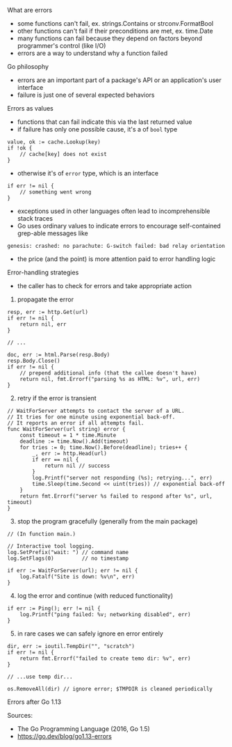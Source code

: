 What are errors

- some functions can't fail, ex. strings.Contains or strconv.FormatBool
- other functions can't fail if their preconditions are met, ex. time.Date
- many functions can fail because they depend on factors beyond programmer's control (like I/O)
- errors are a way to understand why a function failed

Go philosophy

- errors are an important part of a package's API or an application's user interface
- failure is just one of several expected behaviors

Errors as values

- functions that can fail indicate this via the last returned value
- if failure has only one possible cause, it's a of `bool` type
```
value, ok := cache.Lookup(key)
if !ok {
    // cache[key] does not exist
}
```
- otherwise it's of `error` type, which is an interface
```
if err != nil {
    // something went wrong
}
```
- exceptions used in other languages often lead to incomprehensible stack traces
- Go uses ordinary values to indicate errors to encourage self-contained grep-able messages like
```
genesis: crashed: no parachute: G-switch failed: bad relay orientation
```
- the price (and the point) is more attention paid to error handling logic

Error-handling strategies

- the caller has to check for errors and take appropriate action

1) propagate the error

```
resp, err := http.Get(url)
if err != nil {
    return nil, err
}

// ...

doc, err := html.Parse(resp.Body)
resp.Body.Close()
if err != nil {
    // prepend additional info (that the callee doesn't have)
    return nil, fmt.Errorf("parsing %s as HTML: %v", url, err)
}
```

2) retry if the error is transient
```
// WaitForServer attempts to contact the server of a URL.
// It tries for one minute using exponential back-off.
// It reports an error if all attempts fail.
func WaitForServer(url string) error {
    const timeout = 1 * time.Minute
    deadline := time.Now().Add(timeout)
    for tries := 0; time.Now().Before(deadline); tries++ {
        _, err := http.Head(url)
        if err == nil {
            return nil // success
        }
        log.Printf("server not responding (%s); retrying...", err)
        time.Sleep(time.Second << uint(tries)) // exponential back-off
    }
    return fmt.Errorf("server %s failed to respond after %s", url, timeout)
}
```

3) stop the program gracefully (generally from the main package)
```
// (In function main.)

// Interactive tool logging.
log.SetPrefix("wait: ") // command name
log.SetFlags(0)         // no timestamp

if err := WaitForServer(url); err != nil {
    log.Fatalf("Site is down: %v\n", err)
}
```

4) log the error and continue (with reduced functionality)
```
if err := Ping(); err != nil {
    log.Printf("ping failed: %v; networking disabled", err)
}
```

5) in rare cases we can safely ignore en error entirely
```
dir, err := ioutil.TempDir("", "scratch")
if err != nil {
    return fmt.Errorf("failed to create temo dir: %v", err)
}

// ...use temp dir...

os.RemoveAll(dir) // ignore error; $TMPDIR is cleaned periodically
```

Errors after Go 1.13

Sources:

* The Go Programming Language (2016, Go 1.5)
* https://go.dev/blog/go1.13-errors
